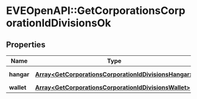 # EVEOpenAPI::GetCorporationsCorporationIdDivisionsOk

## Properties
Name | Type | Description | Notes
------------ | ------------- | ------------- | -------------
**hangar** | [**Array&lt;GetCorporationsCorporationIdDivisionsHangar&gt;**](GetCorporationsCorporationIdDivisionsHangar.md) | hangar array | [optional] 
**wallet** | [**Array&lt;GetCorporationsCorporationIdDivisionsWallet&gt;**](GetCorporationsCorporationIdDivisionsWallet.md) | wallet array | [optional] 


